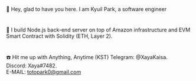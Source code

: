 

👋 Hey, glad to have you here. I am Kyuil Park, a software engineer
#
👀 I build Node.js back-end server on top of Amazon infrastructure and EVM Smart Contract with Solidity (ETH, Layer 2).
#
:phone: Hit me up with Anything, Anytime (KST)
Telegram: @XayaKaisa.  
Discord:  Xaya#7482.  
E-MAIL: totopark0@gmail.com

